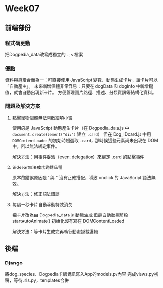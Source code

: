 # Week07

## 前端部份

### 程式碼更動

把Dogpedia_data改寫成獨立的 `.js` 檔案

### 優點

資料與邏輯合而為一：可直接使用 JavaScript 變數、動態生成卡片，讓卡片可以「自動產生」。
未來新增個體非常容易：只要在 dogData 和 dogInfo 中新增鍵值，就會自動出現新卡片。
方便管理圖片路徑、描述、分類資訊等結構化資料。

### 問題及解決方案

1. 點擊寵物個體無法開啟細項小窗

    使用的是 JavaScript 動態產生卡片（在 Dogpedia_data.js 中 `document.createElement("div")` 建立 `.card`）
    但在 Dog_IDcard.js 中用 `DOMContentLoaded` 的初始時機選取 `.card`，那時候這些元素尚未出現在 DOM 中，所以無法綁定事件。

    解決方法：用事件委派（event delegation）來綁定 .card 的點擊事件

2. Sidebar無法成功跳轉品種

    原本的錯誤原因是 ' 與 " 沒有正確搭配，導致 onclick 的 JavaScript 語法無效。

    解決方法：修正語法錯誤

3. 每隔十秒卡片自動浮動特效消失

    把卡片改為由 Dogpedia_data.js 動態生成
    但是自動動畫那段 startAutoAnimate() 初始化沒有寫在 DOMContentLoaded

    解決方法：等卡片生成完再執行動畫掛載邏輯

## 後端

### Django

將dog_species、Dogpedia卡牌資訊寫入App的models.py內容
完成views.py初稿，等待urls.py，templates合併
